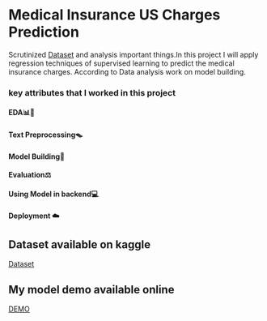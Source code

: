 # Medical Insurance US Charges Prediction

Scrutinized [Dataset](https://www.kaggle.com/datasets/mirichoi0218/insurance) and analysis important things.In this project I will apply regression techniques of supervised learning to predict the medical insurance charges. According to Data analysis work on model building.

### key attributes that I worked in this project


#### EDA📊📝
#### Text Preprocessing🪤
#### Model Building📱
#### Evaluation⚖️
#### Using Model in backend💻
#### Deployment ☁️





## Dataset available on kaggle
[Dataset](https://www.kaggle.com/datasets/mirichoi0218/insurance)

## My model demo available online
[DEMO](https://vaibhav-rokde-portfolio.herokuapp.com/medical-insurance-us-model/)
